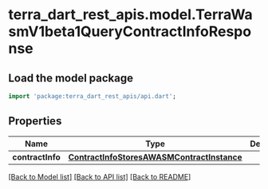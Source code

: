 # terra_dart_rest_apis.model.TerraWasmV1beta1QueryContractInfoResponse

## Load the model package
```dart
import 'package:terra_dart_rest_apis/api.dart';
```

## Properties
Name | Type | Description | Notes
------------ | ------------- | ------------- | -------------
**contractInfo** | [**ContractInfoStoresAWASMContractInstance**](ContractInfoStoresAWASMContractInstance.md) |  | [optional] 

[[Back to Model list]](../README.md#documentation-for-models) [[Back to API list]](../README.md#documentation-for-api-endpoints) [[Back to README]](../README.md)


